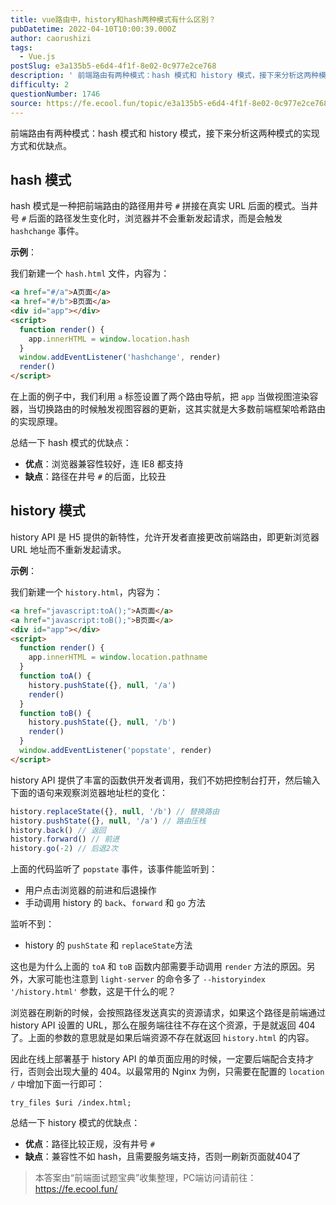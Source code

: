 ```yaml
---
title: vue路由中，history和hash两种模式有什么区别？
pubDatetime: 2022-04-10T10:00:39.000Z
author: caorushizi
tags:
  - Vue.js
postSlug: e3a135b5-e6d4-4f1f-8e02-0c977e2ce768
description: ' 前端路由有两种模式：hash 模式和 history 模式，接下来分析这两种模式的实现方式和优缺点。 hash 模式 hash 模式是一种把前端路由的路径用井号 # 拼接在真实 URL 后面的模式。当井号 # 后面的路径发生变化时，浏览器并不会重新发起请求，而是会触发 hashchange 事件。 示例： 我们新建一个 hash.html 文件，内容为： <a href="#/a">A页面</a'
difficulty: 2
questionNumber: 1746
source: https://fe.ecool.fun/topic/e3a135b5-e6d4-4f1f-8e02-0c977e2ce768
---
```


 前端路由有两种模式：hash 模式和 history 模式，接下来分析这两种模式的实现方式和优缺点。

## hash 模式

hash 模式是一种把前端路由的路径用井号 `#` 拼接在真实 URL 后面的模式。当井号 `#` 后面的路径发生变化时，浏览器并不会重新发起请求，而是会触发 `hashchange` 事件。

**示例**：

我们新建一个 `hash.html` 文件，内容为：

```html
<a href="#/a">A页面</a>
<a href="#/b">B页面</a>
<div id="app"></div>
<script>
  function render() {
    app.innerHTML = window.location.hash
  }
  window.addEventListener('hashchange', render)
  render()
</script>
```

在上面的例子中，我们利用 `a` 标签设置了两个路由导航，把 `app` 当做视图渲染容器，当切换路由的时候触发视图容器的更新，这其实就是大多数前端框架哈希路由的实现原理。

总结一下 hash 模式的优缺点：

- **优点**：浏览器兼容性较好，连 IE8 都支持
- **缺点**：路径在井号 `#` 的后面，比较丑

## history 模式

history API 是 H5 提供的新特性，允许开发者直接更改前端路由，即更新浏览器 URL 地址而不重新发起请求。


**示例**：

我们新建一个 `history.html`，内容为：

```html
<a href="javascript:toA();">A页面</a>
<a href="javascript:toB();">B页面</a>
<div id="app"></div>
<script>
  function render() {
    app.innerHTML = window.location.pathname
  }
  function toA() {
    history.pushState({}, null, '/a')
    render()
  }
  function toB() {
    history.pushState({}, null, '/b')
    render()
  }
  window.addEventListener('popstate', render)
</script>
```

history API 提供了丰富的函数供开发者调用，我们不妨把控制台打开，然后输入下面的语句来观察浏览器地址栏的变化：

```js
history.replaceState({}, null, '/b') // 替换路由
history.pushState({}, null, '/a') // 路由压栈
history.back() // 返回
history.forward() // 前进
history.go(-2) // 后退2次
```

上面的代码监听了 `popstate` 事件，该事件能监听到：

- 用户点击浏览器的前进和后退操作
- 手动调用 history 的 `back`、`forward` 和 `go` 方法

监听不到：

- history 的 `pushState` 和 `replaceState`方法

这也是为什么上面的 `toA` 和 `toB` 函数内部需要手动调用 `render` 方法的原因。另外，大家可能也注意到 `light-server` 的命令多了 `--historyindex '/history.html'` 参数，这是干什么的呢？

浏览器在刷新的时候，会按照路径发送真实的资源请求，如果这个路径是前端通过 history API 设置的 URL，那么在服务端往往不存在这个资源，于是就返回 404 了。上面的参数的意思就是如果后端资源不存在就返回 `history.html` 的内容。

因此在线上部署基于 history API 的单页面应用的时候，一定要后端配合支持才行，否则会出现大量的 404。以最常用的 Nginx 为例，只需要在配置的 `location /` 中增加下面一行即可：

```
try_files $uri /index.html;
```

总结一下 history 模式的优缺点：

- **优点**：路径比较正规，没有井号 `#`
- **缺点**：兼容性不如 hash，且需要服务端支持，否则一刷新页面就404了


[history-mdn]: https://developer.mozilla.org/zh-CN/docs/Web/API/History

> 本答案由“前端面试题宝典”收集整理，PC端访问请前往： https://fe.ecool.fun/ 

